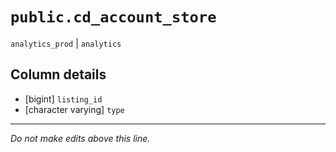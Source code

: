 # `public.cd_account_store`
`analytics_prod` | `analytics`

## Column details
* [bigint]    `listing_id`
* [character varying] `type`

-------------------------------------------------------------------------------
*Do not make edits above this line.*
